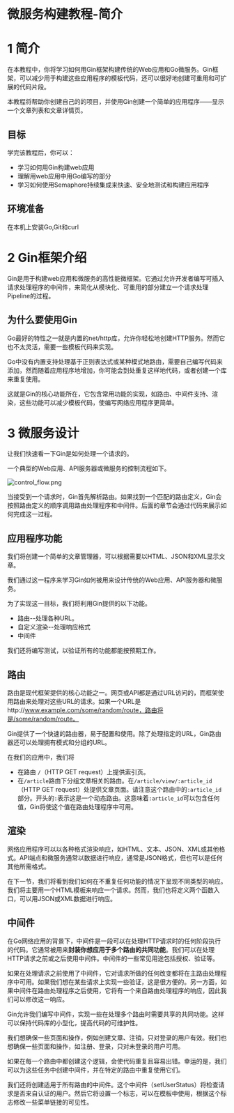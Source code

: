 # 微服务构建教程-简介

# 1 简介

在本教程中，你将学习如何用Gin框架构建传统的Web应用和Go微服务。Gin框架，可以减少用于构建这些应用程序的模板代码，还可以很好地创建可重用和可扩展的代码片段。

本教程将帮助你创建自己的的项目，并使用Gin创建一个简单的应用程序——显示一个文章列表和文章详情页。

## 目标

学完该教程后，你可以：

- 学习如何用Gin构建web应用
- 理解用web应用中用Go编写的部分
- 学习如何使用Semaphore持续集成来快速、安全地测试和构建应用程序

## 环境准备

在本机上安装Go,Git和curl

# 2 Gin框架介绍

Gin是用于构建web应用和微服务的高性能微框架。它通过允许开发者编写可插入请求处理程序的中间件，来简化从模块化、可重用的部分建立一个请求处理Pipeline的过程。

## 为什么要使用Gin

Go最好的特性之一就是内置的net/http库，允许你轻松地创建HTTP服务。然而它也不太灵活，需要一些模板代码来实现。

Go中没有内置支持处理基于正则表达式或某种模式地路由，需要自己编写代码来添加，然而随着应用程序地增加，你可能会到处重复这样地代码，或者创建一个库来重复使用。

这就是Gin的核心功能所在，它包含常用功能的实现，如路由、中间件支持、渲染，这些功能可以减少模板代码，使编写网络应用程序更简单。

# 3 微服务设计

让我们快速看一下Gin是如何处理一个请求的。

一个典型的Web应用、API服务器或微服务的控制流程如下。

![control_flow.png](%E5%BE%AE%E6%9C%8D%E5%8A%A1%E6%9E%84%E5%BB%BA%E6%95%99%E7%A8%8B-%E7%AE%80%E4%BB%8B%206c41d615d5d443079a8f525d7413f292/control_flow.png)

当接受到一个请求时，Gin首先解析路由。如果找到一个匹配的路由定义，Gin会按照路由定义的顺序调用路由处理程序和中间件。后面的章节会通过代码来展示如何完成这一过程。

## 应用程序功能

我们将创建一个简单的文章管理器，可以根据需要以HTML、JSON和XML显示文章。

我们通过这一程序来学习Gin如何被用来设计传统的Web应用、API服务器和微服务。

为了实现这一目标，我们将利用Gin提供的以下功能。

- 路由--处理各种URL。
- 自定义渲染--处理响应格式
- 中间件

我们还将编写测试，以验证所有的功能都能按预期工作。

## 路由

路由是现代框架提供的核心功能之一。网页或API都是通过URL访问的，而框架使用路由来处理对这些URL的请求。如果一个URL是http://www.example.com/some/random/route，路由将是/some/random/route。

Gin提供了一个快速的路由器，易于配置和使用。除了处理指定的URL，Gin路由器还可以处理拥有模式和分组的URL。

在我们的应用中，我们将

- 在路由 `/`（HTTP GET request）上提供索引页。
- 在`/article`路由下分组文章相关的路由。在`/article/view/:article_id`（HTTP GET request）处提供文章页面。请注意这个路由中的`:article_id`部分。开头的`:`表示这是一个动态路由。这意味着`:article_id`可以包含任何值，Gin将使这个值在路由处理程序中可用。

## 渲染

网络应用程序可以以各种格式渲染响应，如HTML、文本、JSON、XML或其他格式。API端点和微服务通常以数据进行响应，通常是JSON格式，但也可以是任何其他所需格式。

在下一节，我们将看到我们如何在不重复任何功能的情况下呈现不同类型的响应。我们将主要用一个HTML模板来响应一个请求。然而，我们也将定义两个函数入口，可以用JSON或XML数据进行响应。

## 中间件

在Go网络应用的背景下，中间件是一段可以在处理HTTP请求时的任何阶段执行的代码。它通常被用来**封装你想应用于多个路由的共同功能**。我们可以在处理HTTP请求之前或之后使用中间件。中间件的一些常见用途包括授权、验证等。

如果在处理请求之前使用了中间件，它对请求所做的任何改变都将在主路由处理程序中可用。如果我们想在某些请求上实现一些验证，这是很方便的。另一方面，如果中间件在路由处理程序之后使用，它将有一个来自路由处理程序的响应，因此我们可以修改这一响应。

Gin允许我们编写中间件，实现一些在处理多个路由时需要共享的共同功能。这样可以保持代码库的小型化，提高代码的可维护性。

我们想确保一些页面和操作，例如创建文章、注销，只对登录的用户有效。我们也想确保一些页面和操作，如注册、登录，只对未登录的用户可用。

如果在每一个路由中都创建这个逻辑，会使代码重复且容易出错。幸运的是，我们可以为这些任务中创建中间件，并在特定的路由中重复使用它们。

我们还将创建适用于所有路由的中间件。这个中间件（setUserStatus）将检查请求是否来自认证的用户。然后它将设置一个标志，可以在模板中使用，根据这个标志修改一些菜单链接的可见性。